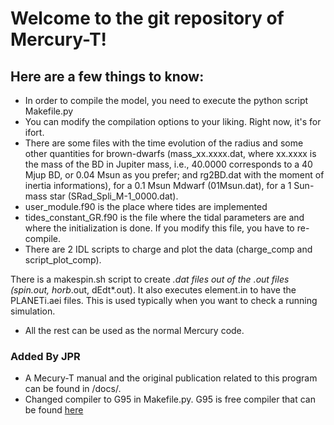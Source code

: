 # Welcome to the git repository of Mercury-T!

## Here are a few things to know:
* In order to compile the model, you need to execute the python script Makefile.py
* You can modify the compilation options to your liking. Right now, it's for ifort.
* There are some files with the time evolution of the radius and some other quantities for brown-dwarfs (mass_xx.xxxx.dat, where xx.xxxx is the mass of the BD in Jupiter mass, i.e., 40.0000 corresponds to a 40 Mjup BD, or 0.04 Msun as you prefer; and rg2BD.dat with the moment of inertia informations), for a 0.1 Msun Mdwarf (01Msun.dat), for a 1 Sun-mass star (SRad_Spli_M-1_0000.dat).
* user_module.f90 is the place where tides are implemented
* tides_constant_GR.f90 is the file where the tidal parameters are and where the initialization is done. If you modify this file, you have to re-compile.
* There are 2 IDL scripts to charge and plot the data (charge_comp and script_plot_comp). 

There is a makespin.sh script to create *.dat files out of the *.out files (spin*.out, horb*.out, dEdt*.out). It also executes element.in to have the PLANETi.aei files. This is used typically when you want to check a running simulation.
* All the rest can be used as the normal Mercury code.

### Added By JPR
* A Mecury-T manual and the original publication related to this program can be found in /docs/.
* Changed compiler to G95 in Makefile.py. G95 is free compiler that can be found [here](http://www.fortran.com/the-fortran-company-homepage/whats-new/g95-windows-download/)
